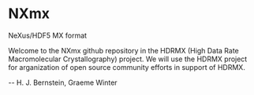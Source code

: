 # NXmx
NeXus/HDF5 MX format

Welcome to the NXmx github repository in the HDRMX (High Data Rate Macromolecular
Crystallography) project.  We will use the HDRMX project for arganization of
open source community efforts in support of HDRMX.

  -- H. J. Bernstein, Graeme Winter

